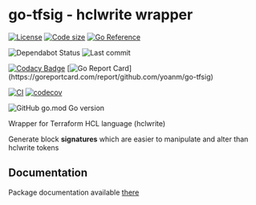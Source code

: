 # go-tfsig - hclwrite wrapper

[![License](https://img.shields.io/github/license/yoanm/go-tfsig.svg)](https://github.com/yoanm/go-tfsig)
[![Code size](https://img.shields.io/github/languages/code-size/yoanm/go-tfsig.svg)](https://github.com/yoanm/go-tfsig)
[![Go Reference](https://pkg.go.dev/badge/github.com/yoanm/go-tfsig.svg)](https://pkg.go.dev/github.com/yoanm/go-tfsig)

![Dependabot Status](https://flat.badgen.net/github/dependabot/yoanm/go-tfsig)
![Last commit](https://badgen.net/github/last-commit/yoanm/go-tfsig)

[![Codacy Badge](https://app.codacy.com/project/badge/Grade/e1ceed2c5fa24691b3735a7c4b7a73a0)](https://app.codacy.com/gh/yoanm/go-tfsig/dashboard?utm_source=gh&utm_medium=referral&utm_content=&utm_campaign=Badge_grade)
[![Go Report Card](https://goreportcard.com/badge/github.com/yoanm/go-tfsig?)](https://goreportcard.com/report/github.com/yoanm/go-tfsig)

[![CI](https://github.com/yoanm/go-tfsig/actions/workflows/CI.yml/badge.svg?branch=master)](https://github.com/yoanm/go-tfsig/actions/workflows/CI.yml)
[![codecov](https://codecov.io/gh/yoanm/go-tfsig/branch/master/graph/badge.svg?token=NHdwEBUFK5)](https://codecov.io/gh/yoanm/go-tfsig)

![GitHub go.mod Go version](https://img.shields.io/github/go-mod/go-version/yoanm/go-tfsig)

Wrapper for Terraform HCL language (hclwrite)

Generate block **signatures** which are easier to manipulate and alter than hclwrite tokens

## Documentation

Package documentation available [there](./DOC.md)

